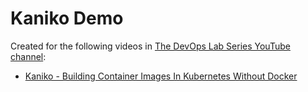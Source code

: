 

# Kaniko Demo

Created for the following videos in [The DevOps Lab Series YouTube channel]():

* [Kaniko - Building Container Images In Kubernetes Without Docker](https://youtu.be/EgwVQN6GNJg)